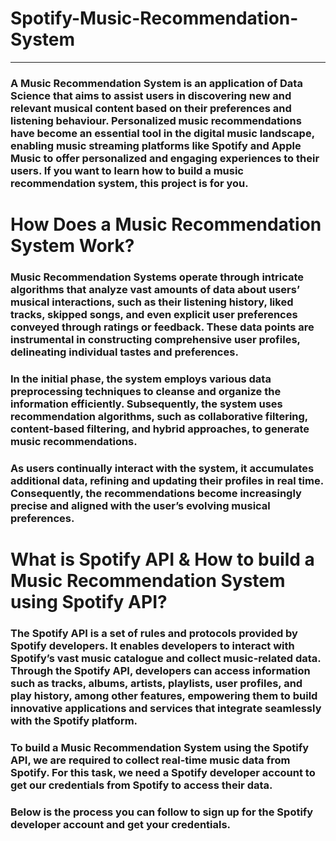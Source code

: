 # Spotify-Music-Recommendation-System
----
### A Music Recommendation System is an application of Data Science that aims to assist users in discovering new and relevant musical content based on their preferences and listening behaviour. Personalized music recommendations have become an essential tool in the digital music landscape, enabling music streaming platforms like Spotify and Apple Music to offer personalized and engaging experiences to their users. If you want to learn how to build a music recommendation system, this project is for you. 
# How Does a Music Recommendation System Work?
### Music Recommendation Systems operate through intricate algorithms that analyze vast amounts of data about users’ musical interactions, such as their listening history, liked tracks, skipped songs, and even explicit user preferences conveyed through ratings or feedback. These data points are instrumental in constructing comprehensive user profiles, delineating individual tastes and preferences.

### In the initial phase, the system employs various data preprocessing techniques to cleanse and organize the information efficiently. Subsequently, the system uses recommendation algorithms, such as collaborative filtering, content-based filtering, and hybrid approaches, to generate music recommendations.

### As users continually interact with the system, it accumulates additional data, refining and updating their profiles in real time. Consequently, the recommendations become increasingly precise and aligned with the user’s evolving musical preferences.
# What is Spotify API & How to build a Music Recommendation System using Spotify API?
### The Spotify API is a set of rules and protocols provided by Spotify developers. It enables developers to interact with Spotify’s vast music catalogue and collect music-related data. Through the Spotify API, developers can access information such as tracks, albums, artists, playlists, user profiles, and play history, among other features, empowering them to build innovative applications and services that integrate seamlessly with the Spotify platform.

### To build a Music Recommendation System using the Spotify API, we are required to collect real-time music data from Spotify. For this task, we need a Spotify developer account to get our credentials from Spotify to access their data.

### Below is the process you can follow to sign up for the Spotify developer account and get your credentials.
